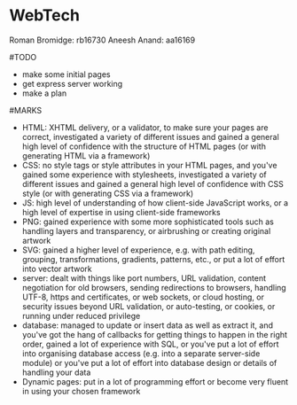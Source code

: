 # WebTech
Roman Bromidge: rb16730
Aneesh Anand: aa16169

#TODO
- make some initial pages
- get express server working
- make a plan

#MARKS
- HTML: XHTML delivery, or a validator, to make sure your pages are correct, investigated a variety of different issues and gained a general high level of confidence with the structure of HTML pages (or with generating HTML via a framework)
- CSS: no style tags or style attributes in your HTML pages, and you've gained some experience with stylesheets, investigated a variety of different issues and gained a general high level of confidence with CSS style (or with generating CSS via a framework)
- JS: high level of understanding of how client-side JavaScript works, or a high level of expertise in using client-side frameworks
- PNG: gained experience with some more sophisticated tools such as handling layers and transparency, or airbrushing or creating original artwork
- SVG: gained a higher level of experience, e.g. with path editing, grouping, transformations, gradients, patterns, etc., or put a lot of effort into vector artwork
- server: dealt with things like port numbers, URL validation, content negotiation for old browsers, sending redirections to browsers, handling UTF-8, https and certificates, or web sockets, or cloud hosting, or security issues beyond URL validation, or auto-testing, or cookies, or running under reduced privilege
- database: managed to update or insert data as well as extract it, and you've got the hang of callbacks for getting things to happen in the right order, gained a lot of experience with SQL, or you've put a lot of effort into organising database access (e.g. into a separate server-side module) or you've put a lot of effort into database design or details of handling your data
- Dynamic pages: put in a lot of programming effort or become very fluent in using your chosen framework
